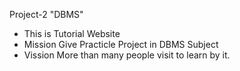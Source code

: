 Project-2 "DBMS"
- This is  Tutorial Website
- Mission Give Practicle Project in DBMS Subject
- Vission More than many people visit to learn by it.
